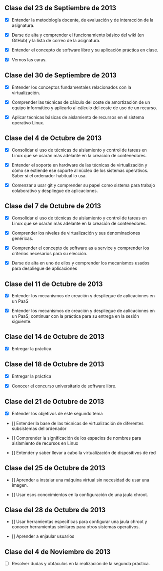 **Clase del 23 de Septiembre de 2013**
----------------------------------

- [x] Entender la metodología docente, de evaluación y de interacción de la asignatura.

- [x] Darse de alta y comprender el funcionamiento básico del wiki (en GitHub) y la lista de correo de la asignatura.

- [x] Entender el concepto de software libre y su aplicación práctica en clase.

- [x] Vernos las caras.

**Clase del 30 de Septiembre de 2013**
--------------------------------------

- [x] Entender los conceptos fundamentales relacionados con la virtualización.

- [x] Comprender las técnicas de cálculo del coste de amortización de un equipo informático y aplicarlo al cálculo del coste de uso de un recurso.

- [x] Aplicar técnicas básicas de aislamiento de recursos en el sistema operativo Linux.

**Clase del 4 de Octubre de 2013**
----------------------------------

- [x] Consolidar el uso de técnicas de aislamiento y control de tareas en Linux que se usarán más adelante en la creación de contenedores.

- [x] Entender el soporte en hardware de las técnicas de virtualización y cómo se extiende ese soporte al núcleo de los sistemas operativos. Saber si el ordenador habitual lo usa.

- [x] Comenzar a usar git y comprender su papel como sistema para trabajo colaborativo y despliegue de aplicaciones.


**Clase del 7 de Octubre de 2013**
----------------------------------
- [x] Consolidar el uso de técnicas de aislamiento y control de tareas en Linux que se usarán más adelante en la creación de contenedores.

- [x] Comprender los niveles de virtualización y sus denominaciones genéricas.

- [x] Comprender el concepto de software as a service y comprender los criterios necesarios para su elección.

- [x] Darse de alta en uno de ellos y comprender los mecanismos usados para despliegue de aplicaciones



**Clase del 11 de Octubre de 2013**
-----------------------------------
- [x] Entender los mecanismos de creación y despliegue de aplicaciones en un PaaS

- [x] Entender los mecanismos de creación y despliegue de aplicaciones en un PaaS; continuar con la práctica para su entrega en la sesión siguiente.



**Clase del 14 de Octubre de 2013**
-----------------------------------
- [x] Entregar la práctica.


**Clase del 18 de Octubre de 2013**
-----------------------------------------

- [x]  Entregar la práctica

- [x] Conocer el concurso universitario de software libre.


**Clase del 21 de Octubre de 2013**
-----------------------------------------

- [x] Entender los objetivos de este segundo tema

- [] Entender la base de las técnicas de virtualización de diferentes subsistemas del ordenador

- [] Comprender la significación de los espacios de nombres para aislamiento de recursos en Linux

- [] Entender y saber llevar a cabo la virtualización de dispositivos de red


**Clase del 25 de Octubre de 2013**
-----------------------------------------

- [] Aprender a instalar una máquina virtual sin necesidad de usar una imagen.

- [] Usar esos conocimientos en la configuración de una jaula chroot.

**Clase del 28 de Octubre de 2013**
-----------------------------------------

- [] Usar herramientas específicas para configurar una jaula chroot y conocer herramientas similares para otros sistemas operativos.

- [] Aprender a enjaular usuarios


**Clase del 4 de Noviembre de 2013**
------------------------------------------

- [ ] Resolver dudas y obtáculos en la realización de la segunda práctica. 
